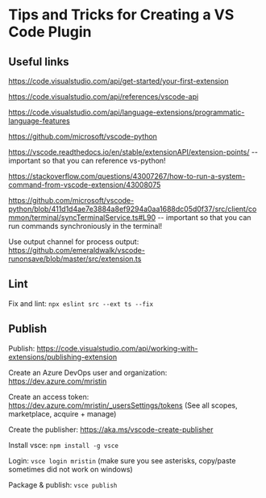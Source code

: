 # Tips and Tricks for Creating a VS Code Plugin

## Useful links

https://code.visualstudio.com/api/get-started/your-first-extension

https://code.visualstudio.com/api/references/vscode-api

https://code.visualstudio.com/api/language-extensions/programmatic-language-features

https://github.com/microsoft/vscode-python

https://vscode.readthedocs.io/en/stable/extensionAPI/extension-points/ -- important so that you can reference vs-python!

https://stackoverflow.com/questions/43007267/how-to-run-a-system-command-from-vscode-extension/43008075

https://github.com/microsoft/vscode-python/blob/411d1d4ae7e3884a8ef9294a0aa1688dc05d0f37/src/client/common/terminal/syncTerminalService.ts#L90 -- important so that you can run commands synchroniously in the terminal!

Use output channel for process output: https://github.com/emeraldwalk/vscode-runonsave/blob/master/src/extension.ts

## Lint

Fix and lint: `npx eslint src --ext ts --fix`

## Publish

Publish: https://code.visualstudio.com/api/working-with-extensions/publishing-extension

Create an Azure DevOps user and organization: https://dev.azure.com/mristin

Create an access token: https://dev.azure.com/mristin/_usersSettings/tokens
(See all scopes, marketplace, acquire + manage)

Create the publisher: https://aka.ms/vscode-create-publisher

Install vsce: `npm install -g vsce`

Login: `vsce login mristin` 
(make sure you see asterisks, copy/paste sometimes did not work on windows)

Package & publish: `vsce publish`
